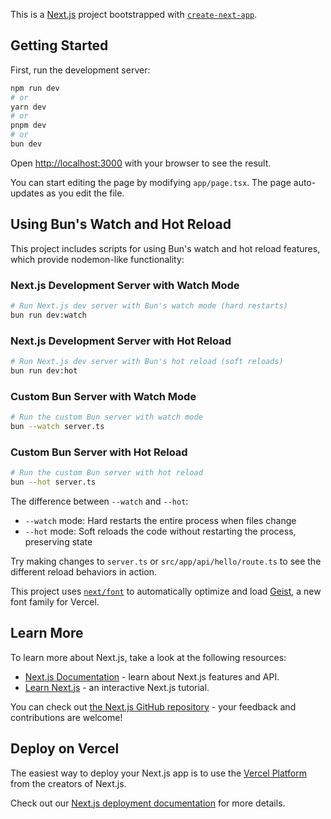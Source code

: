 This is a [Next.js](https://nextjs.org) project bootstrapped with [`create-next-app`](https://nextjs.org/docs/app/api-reference/cli/create-next-app).

## Getting Started

First, run the development server:

```bash
npm run dev
# or
yarn dev
# or
pnpm dev
# or
bun dev
```

Open [http://localhost:3000](http://localhost:3000) with your browser to see the result.

You can start editing the page by modifying `app/page.tsx`. The page auto-updates as you edit the file.

## Using Bun's Watch and Hot Reload

This project includes scripts for using Bun's watch and hot reload features, which provide nodemon-like functionality:

### Next.js Development Server with Watch Mode

```bash
# Run Next.js dev server with Bun's watch mode (hard restarts)
bun run dev:watch
```

### Next.js Development Server with Hot Reload

```bash
# Run Next.js dev server with Bun's hot reload (soft reloads)
bun run dev:hot
```

### Custom Bun Server with Watch Mode

```bash
# Run the custom Bun server with watch mode
bun --watch server.ts
```

### Custom Bun Server with Hot Reload

```bash
# Run the custom Bun server with hot reload
bun --hot server.ts
```

The difference between `--watch` and `--hot`:

- `--watch` mode: Hard restarts the entire process when files change
- `--hot` mode: Soft reloads the code without restarting the process, preserving state

Try making changes to `server.ts` or `src/app/api/hello/route.ts` to see the different reload behaviors in action.

This project uses [`next/font`](https://nextjs.org/docs/app/building-your-application/optimizing/fonts) to automatically optimize and load [Geist](https://vercel.com/font), a new font family for Vercel.

## Learn More

To learn more about Next.js, take a look at the following resources:

- [Next.js Documentation](https://nextjs.org/docs) - learn about Next.js features and API.
- [Learn Next.js](https://nextjs.org/learn) - an interactive Next.js tutorial.

You can check out [the Next.js GitHub repository](https://github.com/vercel/next.js) - your feedback and contributions are welcome!

## Deploy on Vercel

The easiest way to deploy your Next.js app is to use the [Vercel Platform](https://vercel.com/new?utm_medium=default-template&filter=next.js&utm_source=create-next-app&utm_campaign=create-next-app-readme) from the creators of Next.js.

Check out our [Next.js deployment documentation](https://nextjs.org/docs/app/building-your-application/deploying) for more details.
